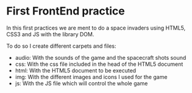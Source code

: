 # First FrontEnd practice

In this first practices we are ment to do a space invaders using HTML5, CSS3 and JS with the library DOM.

To do so I create different carpets and files:

- audio: With the sounds of the game and the spacecraft shots sound
- css: With the css file included in the head of the HTML5 document
- html: With the HTML5 document to be executed
- img: With the different images and icons I used for the game
- js: With the JS file which will control the whole game